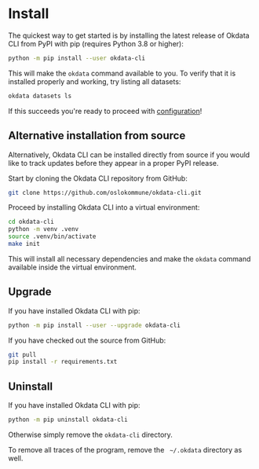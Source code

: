 # Install

The quickest way to get started is by installing the latest release of Okdata
CLI from PyPI with pip (requires Python 3.8 or higher):

```bash
python -m pip install --user okdata-cli
```

This will make the `okdata` command available to you. To verify that it is
installed properly and working, try listing all datasets:

```bash
okdata datasets ls
```

If this succeeds you're ready to proceed with [configuration](configuration.md)!

## Alternative installation from source

Alternatively, Okdata CLI can be installed directly from source if you would
like to track updates before they appear in a proper PyPI release.

Start by cloning the Okdata CLI repository from GitHub:

```bash
git clone https://github.com/oslokommune/okdata-cli.git
```

Proceed by installing Okdata CLI into a virtual environment:

```bash
cd okdata-cli
python -m venv .venv
source .venv/bin/activate
make init
```

This will install all necessary dependencies and make the `okdata` command
available inside the virtual environment.

## Upgrade

If you have installed Okdata CLI with pip:

```bash
python -m pip install --user --upgrade okdata-cli
```

If you have checked out the source from GitHub:

```bash
git pull
pip install -r requirements.txt
```

## Uninstall

If you have installed Okdata CLI with pip:

```bash
python -m pip uninstall okdata-cli
```

Otherwise simply remove the `okdata-cli` directory.

To remove all traces of the program, remove the ` ~/.okdata` directory as well.
